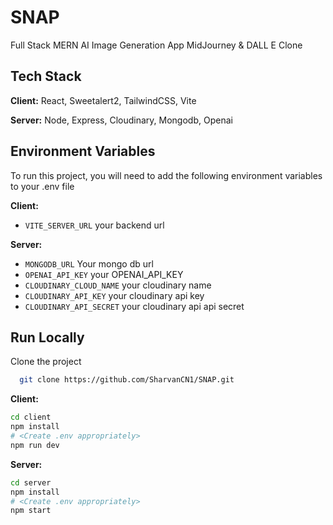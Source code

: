 # SNAP

Full Stack MERN AI Image Generation App MidJourney & DALL E Clone

## Tech Stack

**Client:** React, Sweetalert2, TailwindCSS, Vite

**Server:** Node, Express, Cloudinary, Mongodb, Openai

## Environment Variables

To run this project, you will need to add the following environment variables to your .env file

**Client:**
* `VITE_SERVER_URL` your backend url

**Server:**
* `MONGODB_URL` Your mongo db url
* `OPENAI_API_KEY` your OPENAI_API_KEY 
* `CLOUDINARY_CLOUD_NAME` your cloudinary name
* `CLOUDINARY_API_KEY` your cloudinary api key 
* `CLOUDINARY_API_SECRET` your cloudinary api api secret 

## Run Locally

Clone the project

```bash
  git clone https://github.com/SharvanCN1/SNAP.git
```
**Client:**
````bash
cd client
npm install
# <Create .env appropriately>
npm run dev
````
**Server:**
````bash
cd server
npm install
# <Create .env appropriately>
npm start
````
